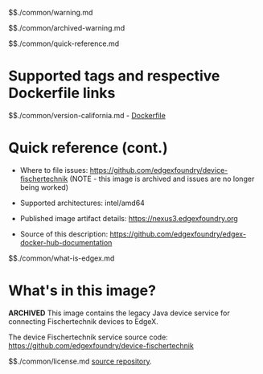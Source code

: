 $$./common/warning.md

$$./common/archived-warning.md

$$./common/quick-reference.md

# Supported tags and respective Dockerfile links

$$./common/version-california.md
        - [Dockerfile](https://github.com/edgexfoundry/device-fischertechnik/blob/california/docker-files/Dockerfile)

# Quick reference (cont.)

- Where to file issues: https://github.com/edgexfoundry/device-fischertechnik (NOTE - this image is archived and issues are no longer being worked)

- Supported architectures: intel/amd64

- Published image artifact details: https://nexus3.edgexfoundry.org

- Source of this description: https://github.com/edgexfoundry/edgex-docker-hub-documentation

$$./common/what-is-edgex.md

# What's in this image?

**ARCHIVED**
This image contains the legacy Java device service for connecting Fischertechnik devices to EdgeX.

The device Fischertechnik service source code: https://github.com/edgexfoundry/device-fischertechnik

$$./common/license.md
[source repository](https://github.com/edgexfoundry/device-fischertechnik/blob/california/Attribution.txt).